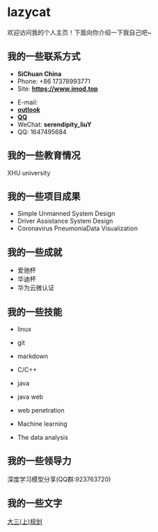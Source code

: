 # lazycat

欢迎访问我的个人主页！下面向你介绍一下我自己吧~

<!-- slide -->

## 我的一些联系方式

-  **SiChuan  China**
-  Phone: +86 17378993771
- Site: **<https://www.imod.top>**

<!-- slide vertical=true -->

-  E-mail:
  - **[outlook](mailto:verylazycat@outlook.com)**
  - **[QQ](mailto:1647495684@qq.com)**
- WeChat: **serendipity_liuY**
- QQ:  1647495684

<!-- slide -->

## 我的一些教育情况

<!-- slide vertical=true -->

 XHU university

<!-- slide -->

## 我的一些项目成果

<!-- slide vertical=true -->

- Simple Unmanned System Design
- Driver Assistance System Design
- Coronavirus PneumoniaData Visualization

<!-- slide -->

## 我的一些成就

<!-- slide vertical=true -->

-  爱驰杯
-  华迪杯
- 华为云微认证

<!-- slide vertical=true -->



<!-- slide -->

## 我的一些技能

<!-- slide vertical=true -->



- linux

- git

- markdown

  

<!-- slide vertical=true -->



- C/C++

- java

- java web

- web penetration

- Machine learning

- The data analysis

  

<!-- slide -->

## 我的一些领导力

深度学习模型分享(QQ群:923763720)



<!-- slide -->



## 我的一些文字

[大三(上)规划](/_posts/2020-06-11-大三上计划.md)

<!-- slide vertical=true -->

